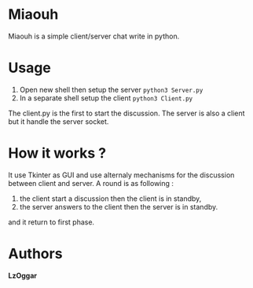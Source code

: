 # Miaouh
Miaouh is a simple client/server chat write in python.

# Usage
1. Open new shell then setup the server
`python3 Server.py`
2. In a separate shell setup the client
`python3 Client.py`

The client.py is the first to start the discussion.
The server is also a client but it handle the server socket.

# How it works ?
It use Tkinter as GUI and use alternaly mechanisms for the discussion between client and server.
A round is as following :
1. the client start a discussion then the client is in standby,
2. the server answers to the client then the server is in standby.

and it return to first phase.

# Authors
**LzOggar**

